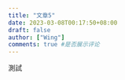 ```yaml
---
title: "文章5"
date: 2023-03-08T00:17:50+08:00
draft: false
author: ["Wing"]
comments: true #是否展示评论
---
```


測試


